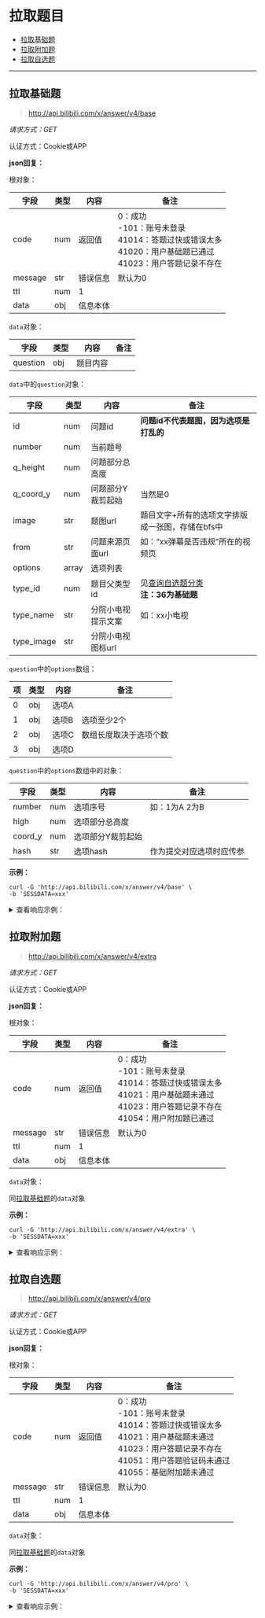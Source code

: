 # 拉取题目

- [拉取基础题](#拉取基础题)
- [拉取附加题](#拉取附加题)
- [拉取自选题](#拉取自选题)

---

## 拉取基础题

> http://api.bilibili.com/x/answer/v4/base

*请求方式：GET*

认证方式：Cookie或APP

**json回复：**

根对象：

| 字段    | 类型 | 内容     | 备注                                                         |
| ------- | ---- | -------- | ------------------------------------------------------------ |
| code    | num  | 返回值   | 0：成功<br />-101：账号未登录<br />41014：答题过快或错误太多<br />41020：用户基础题已通过<br />41023：用户答题记录不存在 |
| message | str  | 错误信息 | 默认为0                                                      |
| ttl     | num  | 1        |                                                              |
| data    | obj  | 信息本体 |                                                              |

`data`对象：

| 字段     | 类型 | 内容     | 备注 |
| -------- | ---- | -------- | ---- |
| question | obj  | 题目内容 |      |

`data`中的`question`对象：

| 字段       | 类型  | 内容               | 备注                                                         |
| ---------- | ----- | ------------------ | ------------------------------------------------------------ |
| id         | num   | 问题id             | **问题id不代表题图，因为选项是打乱的**                       |
| number     | num   | 当前题号           |                                                              |
| q_height   | num   | 问题部分总高度     |                                                              |
| q_coord_y  | num   | 问题部分Y裁剪起始  | 当然是0                                                      |
| image      | str   | 题图url            | 题目文字+所有的选项文字排版成一张图，存储在bfs中             |
| from       | str   | 问题来源页面url    | 如：“xx弹幕是否违规”所在的视频页                             |
| options    | array | 选项列表           |                                                              |
| type_id    | num   | 题目父类型id       | 见[查询自选题分类](info.md#查询自选题分类)<br />**注：36为基础题** |
| type_name  | str   | 分院小电视提示文案 | 如：xx小电视                                                 |
| type_image | str   | 分院小电视图标url  |                                                              |

`question`中的`options`数组：

| 项   | 类型 | 内容  | 备注                   |
| ---- | ---- | ----- | ---------------------- |
| 0    | obj  | 选项A |                        |
| 1    | obj  | 选项B | 选项至少2个            |
| 2    | obj  | 选项C | 数组长度取决于选项个数 |
| 3    | obj  | 选项D |                        |

`question`中的`options`数组中的对象：

| 字段    | 类型 | 内容              | 备注                     |
| ------- | ---- | ----------------- | ------------------------ |
| number  | num  | 选项序号          | 如：1为A 2为B            |
| high    | num  | 选项部分总高度    |                          |
| coord_y | num  | 选项部分Y裁剪起始 |                          |
| hash    | str  | 选项hash          | 作为提交对应选项时应传参 |

**示例：**

```shell
curl -G 'http://api.bilibili.com/x/answer/v4/base' \
-b 'SESSDATA=xxx'
```

<details>
<summary>查看响应示例：</summary>

```json
{
  "code": 0,
  "message": "0",
  "ttl": 1,
  "data": {
    "question": {
      "id": 6511,
      "number": 1,
      "q_height": 38.4,
      "q_coord_y": 0,
      "image": "https://i0.hdslb.com/bfs/member/9d7f1f1f0b7478a621d1b998a5a98982.png",
      "from": "",
      "options": [
        {
          "number": 1,
          "high": 42,
          "coord_y": 38.4,
          "hash": "f7619d6c2040d44f39dc87a7aa34fb9e"
        },
        {
          "number": 2,
          "high": 42,
          "coord_y": 80.4,
          "hash": "dce5140040f40ca4030783585684369d"
        }
      ],
      "type_id": 36,
      "type_name": "小电视校长",
      "type_image": "https://i0.hdslb.com/bfs/face/7b67c0c0da64a6ab059ff49bb0d4b92988b91806.png"
    }
  }
}
```
</details>

## 拉取附加题

> http://api.bilibili.com/x/answer/v4/extra

*请求方式：GET*

认证方式：Cookie或APP

**json回复：**

根对象：

| 字段    | 类型 | 内容     | 备注                                                         |
| ------- | ---- | -------- | ------------------------------------------------------------ |
| code    | num  | 返回值   | 0：成功<br />-101：账号未登录<br />41014：答题过快或错误太多<br />41021：用户基础题未通过<br />41023：用户答题记录不存在<br />41054：用户附加题已通过 |
| message | str  | 错误信息 | 默认为0                                                      |
| ttl     | num  | 1        |                                                              |
| data    | obj  | 信息本体 |                                                              |

`data`对象：

同[拉取基础题](#拉取基础题)的`data`对象

**示例：**

```shell
curl -G 'http://api.bilibili.com/x/answer/v4/extra' \
-b 'SESSDATA=xxx'
```

<details>
<summary>查看响应示例：</summary>

```json
{
    "code": 0,
    "message": "0",
    "ttl": 1,
    "data": {
        "question": {
            "id": 11492,
            "number": 44,
            "q_height": 76.8,
            "q_coord_y": 0,
            "image": "https://i0.hdslb.com/bfs/member/b6c846613bd0b44cd7c8af1d83e3f0c2.png",
            "from": "https://www.bilibili.com/video/av14659093",
            "options": [
                {
                    "number": 1,
                    "high": 42,
                    "coord_y": 76.8,
                    "hash": "ca15e6009047cf82358c50ab90fd8d9e"
                },
                {
                    "number": 2,
                    "high": 42,
                    "coord_y": 118.8,
                    "hash": "60e86a1c736c68da3462f66377e4e8ca"
                }
            ],
            "type_id": 36,
            "type_name": "小电视校长",
            "type_image": "https://i0.hdslb.com/bfs/face/7b67c0c0da64a6ab059ff49bb0d4b92988b91806.png"
        }
    }
}
```
</details>

## 拉取自选题

> http://api.bilibili.com/x/answer/v4/pro 

*请求方式：GET*

认证方式：Cookie或APP

**json回复：**

根对象：

| 字段    | 类型 | 内容     | 备注                                                         |
| ------- | ---- | -------- | ------------------------------------------------------------ |
| code    | num  | 返回值   | 0：成功<br />-101：账号未登录<br />41014：答题过快或错误太多<br />41021：用户基础题未通过<br />41023：用户答题记录不存在<br />41051：用户答题验证码未通过<br />41055：基础附加题未通过 |
| message | str  | 错误信息 | 默认为0                                                      |
| ttl     | num  | 1        |                                                              |
| data    | obj  | 信息本体 |                                                              |

`data`对象：

同[拉取基础题](#拉取基础题)的`data`对象

**示例：**

```shell
curl -G 'http://api.bilibili.com/x/answer/v4/pro' \
-b 'SESSDATA=xxx'
```

<details>
<summary>查看响应示例：</summary>
```json
{
    "code": 0,
    "message": "0",
    "ttl": 1,
    "data": {
        "question": {
            "id": 824,
            "number": 54,
            "q_height": 38.4,
            "q_coord_y": 0,
            "image": "https://i0.hdslb.com/bfs/member/417e02be5652f79d0312fa2fcee28869.png",
            "from": "",
            "options": [
                {
                    "number": 1,
                    "high": 42,
                    "coord_y": 38.4,
                    "hash": "c4574c23cf728c19abeab3e7525258d4"
                },
                {
                    "number": 2,
                    "high": 42,
                    "coord_y": 80.4,
                    "hash": "ffd48760758fbb8a2c183d1d04f692f8"
                },
                {
                    "number": 3,
                    "high": 42,
                    "coord_y": 122.4,
                    "hash": "898d414dff49fe20c4a1da1e148fadb2"
                },
                {
                    "number": 4,
                    "high": 42,
                    "coord_y": 164.4,
                    "hash": "09018443f09d8ef4f6fec5e96e082270"
                }
            ],
            "type_id": 1,
            "type_name": "游戏小电视",
            "type_image": "https://i0.hdslb.com/bfs/face/6590bee26086fed66ee7cc5bac26a32d2f733037.png"
        }
    }
}
```

</details>

